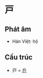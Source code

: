 # 戸

## Phát âm
* Hán Việt: hộ

## Cấu trúc
* 戸 = [戶](戶.md)

<script>window.HANZI_FIELD='戸';</script>